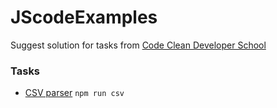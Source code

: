 # JScodeExamples

Suggest solution for tasks from [Code Clean Developer School](https://ccd-school.de/coding-dojo/function-katas/csv-tabellieren/)

### Tasks
* [CSV parser](https://ccd-school.de/coding-dojo/function-katas/csv-tabellieren/)
`npm run csv`
